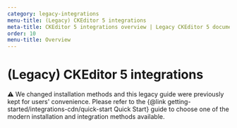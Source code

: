 ```yaml
---
category: legacy-integrations
menu-title: (Legacy) CKEditor 5 integrations
meta-title: CKEditor 5 integrations overview | Legacy CKEditor 5 documentation
order: 10
menu-title: Overview
---
```


# (Legacy) CKEditor&nbsp;5 integrations

<info-box warning>
	⚠️  We changed installation methods and this legacy guide were previously kept for users' convenience. Please refer to the {@link getting-started/integrations-cdn/quick-start Quick Start} guide to choose one of the modern installation and integration methods available.
</info-box>

